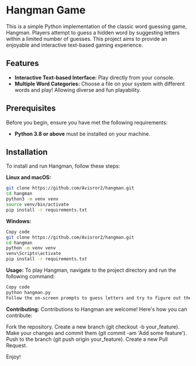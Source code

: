# Hangman Game

This is a simple Python implementation of the classic word guessing game, Hangman. Players attempt to guess a hidden word by suggesting letters within a limited number of guesses. This project aims to provide an enjoyable and interactive text-based gaming experience.

## Features

- **Interactive Text-based Interface:** Play directly from your console.
- **Multiple Word Categories:** Choose a file on your system with different words and play! Allowing diverse and fun playability.

## Prerequisites

Before you begin, ensure you have met the following requirements:
- **Python 3.8 or above** must be installed on your machine.

## Installation

To install and run Hangman, follow these steps:

**Linux and macOS:**
```bash
git clone https://github.com/Avisror2/hangman.git
cd hangman
python3 -m venv venv
source venv/bin/activate
pip install -r requirements.txt
```

**Windows:**
```bash
Copy code
git clone https://github.com/Avisror2/hangman.git
cd hangman
python -m venv venv
venv\Scripts\activate
pip install -r requirements.txt
```

**Usage:**
To play Hangman, navigate to the project directory and run the following command:
```bash
Copy code
python hangman.py
Follow the on-screen prompts to guess letters and try to figure out the hidden word.
```

**Contributing:**
Contributions to Hangman are welcome! Here's how you can contribute:

Fork the repository.
Create a new branch (git checkout -b your_feature).
Make your changes and commit them (git commit -am 'Add some feature').
Push to the branch (git push origin your_feature).
Create a new Pull Request.

Enjoy!